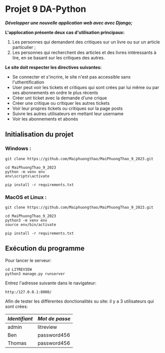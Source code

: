# Projet 9 DA-Python
***Développer une nouvelle application web avec avec Django;***

**L'applocation présente deux cas d'utilisation principaux:**

1. Les personnes qui demandent des critiques sur un livre ou sur un article particulier ;
2. Les personnes qui recherchent des articles et des livres intéressants à lire, en se basant sur les critiques des autres.


**Le site doit respecter les directives suivantes:**

- Se connecter et s'incrire, le site n'est pas accessible sans l'uthentification
- User peut voir les tickets et critiques qui sont crées par lui même ou par ses abonnements en ordre le plus récents
- Créer unt ticket avec la demande d'une crique
- Créer une critique ou critiquer les autres tickets
- Voir leur propres tickets ou critiques sur la page posts
- Suivre les autres utilisateurs en mettant leur username
- Voir les abonnements et abonés

## Initialisation du projet

### Windows :
    git clone https://github.com/Maiphuongthao/MaiPhuongThao_9_2023.git

    cd MaiPhuongThao_9_2023
    python -m venv env 
    env\scripts\activate

    pip install -r requirements.txt


### MacOS et Linux :
    git clone https://github.com/Maiphuongthao/MaiPhuongThao_9_2023.git

    cd MaiPhuongThao_9_2023
    python3 -m venv env 
    source env/bin/activate

    pip install -r requirements.txt



## Exécution du programme

Pour lancer le serveur:

    cd LITREVIEW
    python3 manage.py runserver
    
   
Entrez l'adresse suivante dans le navigateur:

    http:/127.0.0.1:8000/

Afin de tester les différentes donctionalités su site: il y a 3 utilisateurs qui sont crées:

| *Identifiant* | *Mot de passe* |
|---------------|----------------|
| admin         | litreview      |
| Ben           | password456    |
| Thomas        | password456    |


